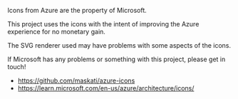 Icons from Azure are the property of Microsoft.

This project uses the icons with the intent of improving the Azure experience for no monetary gain.

The SVG renderer used may have problems with some aspects of the icons.

If Microsoft has any problems or something with this project, please get in touch!

- https://github.com/maskati/azure-icons
- https://learn.microsoft.com/en-us/azure/architecture/icons/